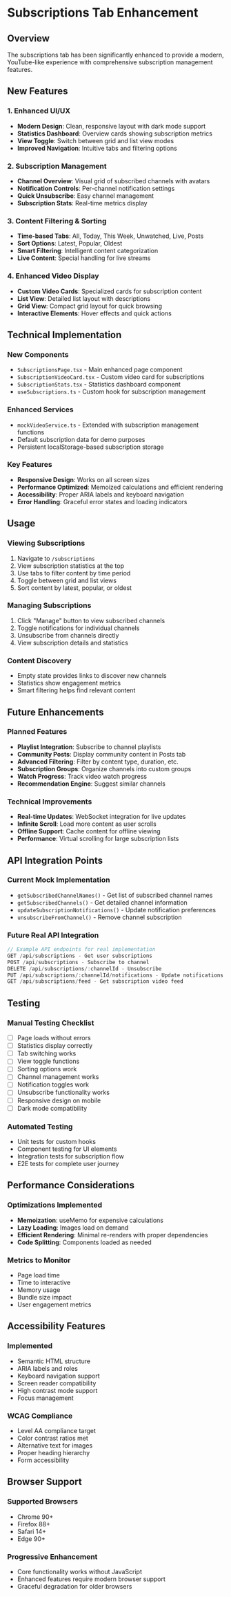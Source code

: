# Subscriptions Tab Enhancement

## Overview
The subscriptions tab has been significantly enhanced to provide a modern, YouTube-like experience with comprehensive subscription management features.

## New Features

### 1. Enhanced UI/UX
- **Modern Design**: Clean, responsive layout with dark mode support
- **Statistics Dashboard**: Overview cards showing subscription metrics
- **View Toggle**: Switch between grid and list view modes
- **Improved Navigation**: Intuitive tabs and filtering options

### 2. Subscription Management
- **Channel Overview**: Visual grid of subscribed channels with avatars
- **Notification Controls**: Per-channel notification settings
- **Quick Unsubscribe**: Easy channel management
- **Subscription Stats**: Real-time metrics display

### 3. Content Filtering & Sorting
- **Time-based Tabs**: All, Today, This Week, Unwatched, Live, Posts
- **Sort Options**: Latest, Popular, Oldest
- **Smart Filtering**: Intelligent content categorization
- **Live Content**: Special handling for live streams

### 4. Enhanced Video Display
- **Custom Video Cards**: Specialized cards for subscription content
- **List View**: Detailed list layout with descriptions
- **Grid View**: Compact grid layout for quick browsing
- **Interactive Elements**: Hover effects and quick actions

## Technical Implementation

### New Components
- `SubscriptionsPage.tsx` - Main enhanced page component
- `SubscriptionVideoCard.tsx` - Custom video card for subscriptions
- `SubscriptionStats.tsx` - Statistics dashboard component
- `useSubscriptions.ts` - Custom hook for subscription management

### Enhanced Services
- `mockVideoService.ts` - Extended with subscription management functions
- Default subscription data for demo purposes
- Persistent localStorage-based subscription storage

### Key Features
- **Responsive Design**: Works on all screen sizes
- **Performance Optimized**: Memoized calculations and efficient rendering
- **Accessibility**: Proper ARIA labels and keyboard navigation
- **Error Handling**: Graceful error states and loading indicators

## Usage

### Viewing Subscriptions
1. Navigate to `/subscriptions`
2. View subscription statistics at the top
3. Use tabs to filter content by time period
4. Toggle between grid and list views
5. Sort content by latest, popular, or oldest

### Managing Subscriptions
1. Click "Manage" button to view subscribed channels
2. Toggle notifications for individual channels
3. Unsubscribe from channels directly
4. View subscription details and statistics

### Content Discovery
- Empty state provides links to discover new channels
- Statistics show engagement metrics
- Smart filtering helps find relevant content

## Future Enhancements

### Planned Features
- **Playlist Integration**: Subscribe to channel playlists
- **Community Posts**: Display community content in Posts tab
- **Advanced Filtering**: Filter by content type, duration, etc.
- **Subscription Groups**: Organize channels into custom groups
- **Watch Progress**: Track video watch progress
- **Recommendation Engine**: Suggest similar channels

### Technical Improvements
- **Real-time Updates**: WebSocket integration for live updates
- **Infinite Scroll**: Load more content as user scrolls
- **Offline Support**: Cache content for offline viewing
- **Performance**: Virtual scrolling for large subscription lists

## API Integration Points

### Current Mock Implementation
- `getSubscribedChannelNames()` - Get list of subscribed channel names
- `getSubscribedChannels()` - Get detailed channel information
- `updateSubscriptionNotifications()` - Update notification preferences
- `unsubscribeFromChannel()` - Remove channel subscription

### Future Real API Integration
```typescript
// Example API endpoints for real implementation
GET /api/subscriptions - Get user subscriptions
POST /api/subscriptions - Subscribe to channel
DELETE /api/subscriptions/:channelId - Unsubscribe
PUT /api/subscriptions/:channelId/notifications - Update notifications
GET /api/subscriptions/feed - Get subscription video feed
```

## Testing

### Manual Testing Checklist
- [ ] Page loads without errors
- [ ] Statistics display correctly
- [ ] Tab switching works
- [ ] View toggle functions
- [ ] Sorting options work
- [ ] Channel management works
- [ ] Notification toggles work
- [ ] Unsubscribe functionality works
- [ ] Responsive design on mobile
- [ ] Dark mode compatibility

### Automated Testing
- Unit tests for custom hooks
- Component testing for UI elements
- Integration tests for subscription flow
- E2E tests for complete user journey

## Performance Considerations

### Optimizations Implemented
- **Memoization**: useMemo for expensive calculations
- **Lazy Loading**: Images load on demand
- **Efficient Rendering**: Minimal re-renders with proper dependencies
- **Code Splitting**: Components loaded as needed

### Metrics to Monitor
- Page load time
- Time to interactive
- Memory usage
- Bundle size impact
- User engagement metrics

## Accessibility Features

### Implemented
- Semantic HTML structure
- ARIA labels and roles
- Keyboard navigation support
- Screen reader compatibility
- High contrast mode support
- Focus management

### WCAG Compliance
- Level AA compliance target
- Color contrast ratios met
- Alternative text for images
- Proper heading hierarchy
- Form accessibility

## Browser Support

### Supported Browsers
- Chrome 90+
- Firefox 88+
- Safari 14+
- Edge 90+

### Progressive Enhancement
- Core functionality works without JavaScript
- Enhanced features require modern browser support
- Graceful degradation for older browsers

